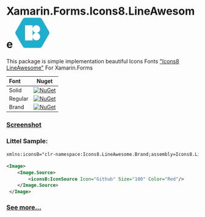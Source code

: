 # Xamarin.Forms.Icons8.LineAwesome <img src="/icon.png" width="90" height="80"/>

This package is simple implementation beautiful Icons Fonts ["Icons8 LineAwesome"](https://icons8.com/line-awesome)   For Xamarin.Forms

| Font    | Nuget         |
|:--------|:-------------:|
| Solid   | [![NuGet](https://img.shields.io/nuget/v/Xamarin.Forms.Icons8.LineAwesome.Solid?style=plastic)](https://www.nuget.org/packages/Xamarin.Forms.Icons8.LineAwesome.Solid/)|
| Regular | [![NuGet](https://img.shields.io/nuget/v/Xamarin.Forms.Icons8.LineAwesome.Regular?style=plastic)](https://www.nuget.org/packages/Xamarin.Forms.Icons8.LineAwesome.Regular/)|
| Brand   | [![NuGet](https://img.shields.io/nuget/v/Xamarin.Forms.Icons8.LineAwesome.Brand?style=plastic)](https://www.nuget.org/packages/Xamarin.Forms.Icons8.LineAwesome.Brand/)|

### [Screenshot](https://raw.githubusercontent.com/dimonovdd/Xamarin.Forms.Icons8.LineAwesome/main/SampleImages/sample.jpg)

### Littel Sample:

```xml
xmlns:iconsB="clr-namespace:Icons8.LineAwesome.Brand;assembly=Icons8.LineAwesome.Brand"
```
```xml
<Image>
    <Image.Source>
        <iconsB:IconSource Icon="Github" Size="100" Color="Red"/>
    </Image.Source>
 </Image>
```
### [See more...](https://github.com/dimonovdd/Xamarin.Forms.Icons8.LineAwesome/blob/main/src/LineAwesome.Sample/LineAwesome.Sample/MainPage.xaml)


